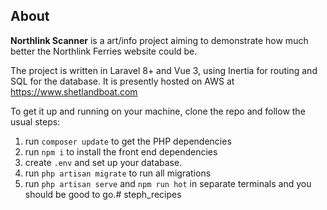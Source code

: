 ## About

**Northlink Scanner** is a art/info project aiming to demonstrate how much better the Northlink Ferries website could be.

The project is written in Laravel 8+ and Vue 3, using Inertia for routing and SQL for the database. It is presently hosted on AWS at https://www.shetlandboat.com

To get it up and running on your machine, clone the repo and follow the usual steps:

1. run `composer update` to get the PHP dependencies
2. run `npm i` to install the front end dependencies
3. create `.env`  and set up your database.
4. run `php artisan migrate` to run all migrations
5. run `php artisan serve` and `npm run hot` in separate terminals and you should be good to go.# steph_recipes
